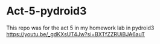 # Act-5-pydroid3
This repo was for the act 5 in my homework lab in pydroid3
https://youtu.be/_gdKXsUT4Jw?si=BXTfZZRUiBJA6auT
